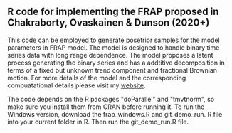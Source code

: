## R code for implementing the FRAP proposed in Chakraborty, Ovaskainen & Dunson (2020+)

This code can be employed to generate posetrior samples for the model parameters in FRAP model. The model is designed to handle binary 
time series data with long range dependence. The model proposes a latent process generating the binary series and has a addtitive 
decomposition in terms of a fixed but unknown trend component and fractional Brownian motion. For more details of the model and the 
corresponding compuatational details please visit my [website](https://antik015.github.io/publications/).

The code depends on the R packages "doParallel" and "tmvtnorm", so make sure you install them from CRAN before running it. To run the Windows version, download the frap_windows.R  and git_demo_run. R file into your current folder in R. Then run the git_demo_run.R file. 
